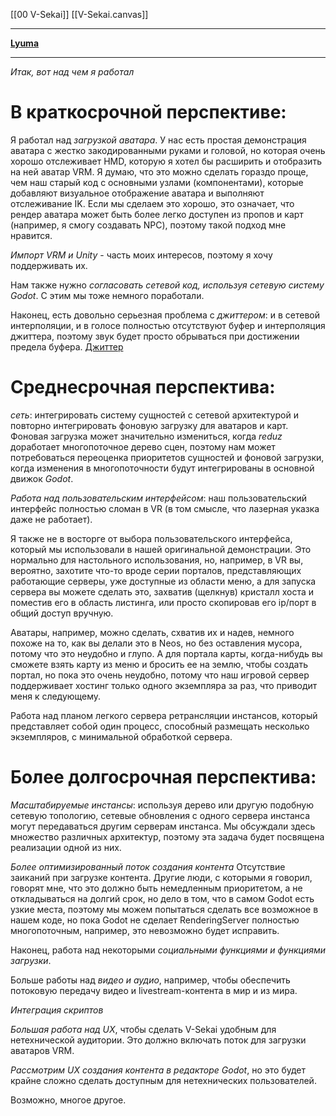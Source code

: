 [[00 V-Sekai]] [[V-Sekai.canvas]]
***
[**Lyuma**](https://discord.com/channels/471446618156040210/471734527312789505/1098518287593242645)
***
*Итак, вот над чем я работал*

# В краткосрочной перспективе:
Я работал над *загрузкой аватара*.
У нас есть простая демонстрация аватара с жестко закодированными руками и головой, но которая очень хорошо отслеживает HMD, которую я хотел бы расширить и отобразить на ней аватар VRM. 
Я думаю, что это можно сделать гораздо проще, чем наш старый код с основными узлами (компонентами), которые добавляют визуальное отображение аватара и выполняют отслеживание IK. 
Если мы сделаем это хорошо, это означает, что рендер аватара может быть более легко доступен из пропов и карт (например, я смогу создавать NPC), поэтому такой подход мне нравится.

*Импорт VRM и Unity* - часть моих интересов, поэтому я хочу поддерживать их.

Нам также нужно *согласовать сетевой код, используя сетевую систему Godot*. 
С этим мы тоже немного поработали.

Наконец, есть довольно серьезная проблема с *джиттером*: 
и в сетевой интерполяции, и в голосе полностью отсутствуют буфер и интерполяция джиттера, поэтому звук будет просто обрываться при достижении предела буфера.
[Джиттер](https://ru.wikipedia.org/wiki/%D0%94%D0%B6%D0%B8%D1%82%D1%82%D0%B5%D1%80)

# Среднесрочная перспектива: 
*сеть*: интегрировать систему сущностей с сетевой архитектурой и повторно интегрировать фоновую загрузку для аватаров и карт. 
Фоновая загрузка может значительно измениться, когда *reduz* доработает многопоточное дерево сцен, поэтому нам может потребоваться переоценка приоритетов сущностей и фоновой загрузки, когда изменения в многопоточности будут интегрированы в основной движок *Godot*.

*Работа над пользовательским интерфейсом*: 
наш пользовательский интерфейс полностью сломан в VR 
(в том смысле, что лазерная указка даже не работает).

Я также не в восторге от выбора пользовательского интерфейса, который мы использовали в нашей оригинальной демонстрации. Это нормально для настольного использования, но, например, в VR вы, вероятно, захотите что-то вроде серии порталов, представляющих работающие серверы, уже доступные из области меню, а для запуска сервера вы можете сделать это, захватив (щелкнув) кристалл хоста и поместив его в область листинга, или просто скопировав его ip/порт в общий доступ вручную. 

Аватары, например, можно сделать, схватив их и надев, немного похоже на то, как вы делали это в Neos, но без оставления мусора, потому что это неудобно и глупо. А для портала карты, когда-нибудь вы сможете взять карту из меню и бросить ее на землю, чтобы создать портал, но пока это очень неудобно, потому что наш игровой сервер поддерживает хостинг только одного экземпляра за раз, что приводит меня к следующему.

Работа над планом легкого сервера ретрансляции инстансов, который представляет собой один процесс, способный размещать несколько экземпляров, с минимальной обработкой сервера.

# Более долгосрочная перспектива:
*Масштабируемые инстансы*: используя дерево или другую подобную сетевую топологию, сетевые обновления с одного сервера инстанса могут передаваться другим серверам инстанса. 
Мы обсуждали здесь множество различных архитектур, поэтому эта задача будет посвящена реализации одной из них.

*Более оптимизированный поток создания контента*
Отсутствие заиканий при загрузке контента. Другие люди, с которыми я говорил, говорят мне, что это должно быть немедленным приоритетом, а не откладываться на долгий срок, но дело в том, что в самом Godot есть узкие места, поэтому мы можем попытаться сделать все возможное в нашем коде, но пока Godot не сделает RenderingServer полностью многопоточным, например, это невозможно будет исправить.

Наконец, работа над некоторыми *социальными функциями и функциями загрузки*.

Больше работы над *видео и аудио*, 
например, чтобы обеспечить потоковую передачу видео и livestream-контента в мир и из мира.

*Интеграция скриптов*

*Большая работа над UX*, 
чтобы сделать V-Sekai удобным для нетехнической аудитории. 
Это должно включать поток для загрузки аватаров VRM.

*Рассмотрим UX создания контента в редакторе Godot*, 
но это будет крайне сложно сделать доступным для нетехнических пользователей.

Возможно, многое другое.